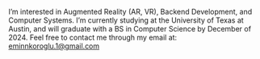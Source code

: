 I’m interested in Augmented Reality (AR, VR), Backend Development, and Computer Systems.
I’m currently studying at the University of Texas at Austin, and will graduate with a BS in Computer Science by December of 2024.
Feel free to contact me through my email at: eminnkoroglu.1@gmail.com

<!---
Emin5001/Emin5001 is a ✨ special ✨ repository because its `README.md` (this file) appears on your GitHub profile.
You can click the Preview link to take a look at your changes.
--->
